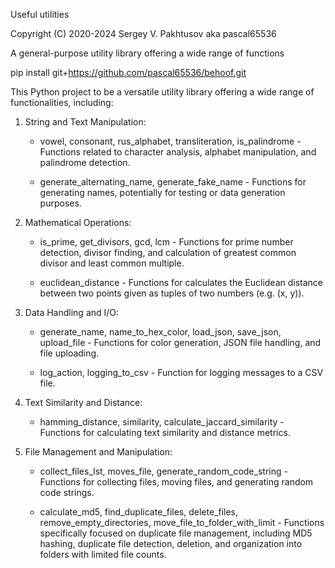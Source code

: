 Useful utilities

Copyright (C) 2020-2024 Sergey V. Pakhtusov aka pascal65536

A general-purpose utility library offering a wide range of functions

pip install git+https://github.com/pascal65536/behoof.git


This Python project to be a versatile utility library offering a wide range of functionalities, including:

1. String and Text Manipulation:

   - vowel, consonant, rus_alphabet, transliteration, is_palindrome - Functions related to character analysis, alphabet manipulation, and palindrome detection.

   - generate_alternating_name, generate_fake_name - Functions for generating names, potentially for testing or data generation purposes.

2. Mathematical Operations:

   - is_prime, get_divisors, gcd, lcm - Functions for prime number detection, divisor finding, and calculation of greatest common divisor and least common multiple.

   - euclidean_distance - Functions for calculates the Euclidean distance between two points given as tuples of two numbers (e.g. (x, y)).

3. Data Handling and I/O:

   - generate_name, name_to_hex_color, load_json, save_json, upload_file - Functions for color generation, JSON file handling, and file uploading.

   - log_action, logging_to_csv - Function for logging messages to a CSV file.

4. Text Similarity and Distance:

   - hamming_distance, similarity, calculate_jaccard_similarity - Functions for calculating text similarity and distance metrics.

5. File Management and Manipulation:

   - collect_files_lst, moves_file, generate_random_code_string - Functions for collecting files, moving files, and generating random code strings.

   - calculate_md5, find_duplicate_files, delete_files, remove_empty_directories, move_file_to_folder_with_limit - Functions specifically focused on duplicate file management, including MD5 hashing, duplicate file detection, deletion, and organization into folders with limited file counts.
